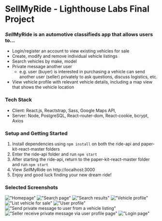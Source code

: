 # SellMyRide - Lighthouse Labs Final Project

### *Sell*MyRide is an automotive classifieds app that allows users to...

- Login/register an account to view existing vehicles for sale
- Create, modify and remove individual vehicle listings
- Search vehicles by make, model
- Private message another user
  - e.g. user (buyer) is interested in purchasing a vehicle can send another user (seller) privately to ask questions, discuss logistics, etc.
- View vehicle profile with relevant vehicle details, including a map view that shows the vehicle location

### Tech Stack

- Client: React.js, Reactstrap, Sass, Google Maps API,
- Server: Node, PostgreSQL, React-router-dom, React-cookie, bcrypt, Axios

### Setup and Getting Started
1. Install dependencies using `npm install` on both the ride-api and paper-kit-react-master folders
2. Enter the ride-api folder and run `npm start`
3. After starting the ride-api, return to the paper-kit-react-master folder and run `npm start`
4. View *Sell*MyRide on http://localhost:3000
5. Enjoy and good luck finding your new dream ride!

### Selected Screenshots
!["Homepage"](https://github.com/mwong01/SellMyRide/blob/master/paper-kit-react-master/src/assets/screenshots/1-homepage.png)
!["Search page"](https://github.com/mwong01/SellMyRide/blob/master/paper-kit-react-master/src/assets/screenshots/2-search.png)
!["Search results"](https://github.com/mwong01/SellMyRide/blob/master/paper-kit-react-master/src/assets/screenshots/3-search-results.png)
!["Vehicle profile"](https://github.com/mwong01/SellMyRide/blob/master/paper-kit-react-master/src/assets/screenshots/4-vehicle-profile.png)
!["List vehicle for sale"](https://github.com/mwong01/SellMyRide/blob/master/paper-kit-react-master/src/assets/screenshots/5-list-vehicle.png)
!["User profile"](https://github.com/mwong01/SellMyRide/blob/master/paper-kit-react-master/src/assets/screenshots/6-user-profile.png)
!["Send private message to user from a vehicle listing"](https://github.com/mwong01/SellMyRide/blob/master/paper-kit-react-master/src/assets/screenshots/7-send-pm.png)
!["Seller receive private message via user profile page"](https://github.com/mwong01/SellMyRide/blob/master/paper-kit-react-master/src/assets/screenshots/8-receive-pm.png)
!["Login page"](https://github.com/mwong01/SellMyRide/blob/master/paper-kit-react-master/src/assets/screenshots/9-login.png)